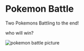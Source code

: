 # Pokemon Battle 
<p align="center" >

Two Pokemons Battling to the end!

who will win?
<p>
<image src="https://i.imgur.com/RPOcO8W.png" alt="pokemon battle picture">
